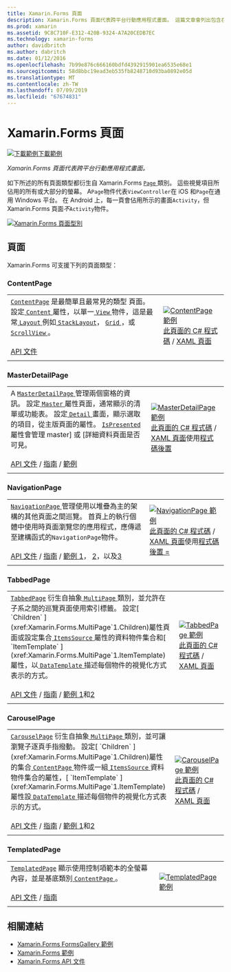 ```yaml
---
title: Xamarin.Forms 頁面
description: Xamarin.Forms 頁面代表跨平台行動應用程式畫面。 這篇文章會列出包含在 Xamarin.Forms 中的頁面。
ms.prod: xamarin
ms.assetid: 9C8C710F-E312-420B-9324-A7A20CEDB7EC
ms.technology: xamarin-forms
author: davidbritch
ms.author: dabritch
ms.date: 01/12/2016
ms.openlocfilehash: 7b99e876c666160bdfd4392915901ea6535e68e1
ms.sourcegitcommit: 58d8bbc19ead3eb535fb8248710d93ba0892e05d
ms.translationtype: MT
ms.contentlocale: zh-TW
ms.lasthandoff: 07/09/2019
ms.locfileid: "67674831"
---
```

# <a name="xamarinforms-pages"></a>Xamarin.Forms 頁面

[![下載範例](~/media/shared/download.png)下載範例](https://developer.xamarin.com/samples/FormsGallery/)

_Xamarin.Forms 頁面代表跨平台行動應用程式畫面。_

如下所述的所有頁面類型都衍生自 Xamarin.Forms [ `Page` ](xref:Xamarin.Forms.Page)類別。 這些視覺項目所佔用的所有或大部分的螢幕。 A`Page`物件代表`ViewController`在 iOS 和`Page`在通用 Windows 平台。 在 Android 上，每一頁會佔用所示的畫面`Activity`，但 Xamarin.Forms 頁面*不*`Activity`物件。

[![](pages-images/pages-sml.png "Xamarin.Forms 頁面型別")](pages-images/pages.png#lightbox "Xamarin.Forms 頁面類型")

## <a name="pages"></a>頁面

Xamarin.Forms 可支援下列的頁面類型：

<a name="contentPage" />

### <a name="contentpage"></a>ContentPage

|     |     |
| --- | --- |
| [`ContentPage`](xref:Xamarin.Forms.ContentPage) 是最簡單且最常見的類型 頁面。 設定[ `Content` ](xref:Xamarin.Forms.ContentPage.Content)屬性，以單一[ `View` ](views.md)物件，這是最常[ `Layout` ](layouts.md)例如[ `StackLayout`](layouts.md#stackLayout)， [ `Grid` ](layouts.md#grid)，或[ `ScrollView` ](layouts.md#scrollView)。<br /><br />[API 文件](xref:Xamarin.Forms.ContentPage) | [![ContentPage 範例](pages-images/ContentPage.png "ContentPage 範例")](pages-images/ContentPage-Large.png#lightbox "ContentPage 範例")<br />[此頁面的 C# 程式碼](https://github.com/xamarin/xamarin-forms-samples/blob/master/FormsGallery/FormsGallery/FormsGallery/CodeExamples/ContentPageDemoPage.cs) / [XAML 頁面](https://github.com/xamarin/xamarin-forms-samples/blob/master/FormsGallery/FormsGallery/FormsGallery/XamlExamples/ContentPageDemoPage.xaml) |
|     |     |

### <a name="masterdetailpage"></a>MasterDetailPage

|     |     |
| --- | --- |
| A [ `MasterDetailPage` ](xref:Xamarin.Forms.MasterDetailPage)管理兩個窗格的資訊。 設定[ `Master` ](xref:Xamarin.Forms.MasterDetailPage.Master)屬性頁面，通常顯示的清單或功能表。 設定[ `Detail` ](xref:Xamarin.Forms.MasterDetailPage.Detail)畫面，顯示選取的項目，從主版頁面的屬性。 [ `IsPresented` ](xref:Xamarin.Forms.MasterDetailPage.IsPresented)屬性會管理 master] 或 [詳細資料頁面是否可見。<br /><br />[API 文件](xref:Xamarin.Forms.MasterDetailPage) / [指南](~/xamarin-forms/app-fundamentals/navigation/master-detail-page.md) / [範例](https://developer.xamarin.com/samples/xamarin-forms/Navigation/MasterDetailPage/) | [![MasterDetailPage 範例](pages-images/MasterDetailPage.png "MasterDetailPage 範例")](pages-images/MasterDetailPage-Large.png#lightbox "MasterDetailPage 範例")<br />[此頁面的 C# 程式碼](https://github.com/xamarin/xamarin-forms-samples/blob/master/FormsGallery/FormsGallery/FormsGallery/CodeExamples/MasterDetailPageDemoPage.cs) / [XAML 頁面](https://github.com/xamarin/xamarin-forms-samples/blob/master/FormsGallery/FormsGallery/FormsGallery/XamlExamples/MasterDetailPageDemoPage.xaml)使用[程式碼後置](https://github.com/xamarin/xamarin-forms-samples/blob/master/FormsGallery/FormsGallery/FormsGallery/XamlExamples/MasterDetailPageDemoPage.xaml.cs) |
|     |     |

### <a name="navigationpage"></a>NavigationPage

|     |     |
| --- | --- |
| [ `NavigationPage` ](xref:Xamarin.Forms.NavigationPage)管理使用以堆疊為主的架構的其他頁面之間巡覽。 首頁上的執行個體中使用時頁面瀏覽您的應用程式，應傳遞至建構函式的`NavigationPage`物件。<br /><br />[API 文件](xref:Xamarin.Forms.NavigationPage) / [指南](~/xamarin-forms/app-fundamentals/navigation/hierarchical.md) / [範例 1](https://developer.xamarin.com/samples/xamarin-forms/Navigation/Hierarchical/)， [2](https://developer.xamarin.com/samples/xamarin-forms/Navigation/PassingData/)，以及[3](https://developer.xamarin.com/samples/xamarin-forms/Navigation/LoginFlow/)  | [![NavigationPage 範例](pages-images/NavigationPage.png "NavigationPage 範例")](pages-images/NavigationPage-Large.png#lightbox "NavigationPage 範例")<br />[此頁面的 C# 程式碼](https://github.com/xamarin/xamarin-forms-samples/blob/master/FormsGallery/FormsGallery/FormsGallery/CodeExamples/NavigationPageDemoPage.cs) / [XAML 頁面](https://github.com/xamarin/xamarin-forms-samples/blob/master/FormsGallery/FormsGallery/FormsGallery/XamlExamples/NavigationPageDemoPage.xaml)使用[程式碼後置 =](https://github.com/xamarin/xamarin-forms-samples/blob/master/FormsGallery/FormsGallery/FormsGallery/XamlExamples/NavigationPageDemoPage.xaml.cs) |
|     |     |

### <a name="tabbedpage"></a>TabbedPage

|     |     |
| --- | --- |
| [`TabbedPage`](xref:Xamarin.Forms.TabbedPage) 衍生自抽象[ `MultiPage` ](xref:Xamarin.Forms.MultiPage`1)類別，並允許在子系之間的巡覽頁面使用索引標籤。 設定[ `Children` ](xref:Xamarin.Forms.MultiPage`1.Children)屬性頁面或設定集合[ `ItemsSource` ](xref:Xamarin.Forms.MultiPage`1.ItemsSource)屬性的資料物件集合和[ `ItemTemplate` ](xref:Xamarin.Forms.MultiPage`1.ItemTemplate)屬性，以[ `DataTemplate` ](xref:Xamarin.Forms.DataTemplate)描述每個物件的視覺化方式表示的方式。<br /><br />[API 文件](xref:Xamarin.Forms.TabbedPage) / [指南](~/xamarin-forms/app-fundamentals/navigation/tabbed-page.md) / [範例 1](https://developer.xamarin.com/samples/xamarin-forms/Navigation/TabbedPage/)和[2](https://developer.xamarin.com/samples/xamarin-forms/Navigation/TabbedPageWithNavigationPage) | [![TabbedPage 範例](pages-images/TabbedPage.png "TabbedPage 範例")](pages-images/TabbedPage-Large.png#lightbox "TabbedPage 範例")<br />[此頁面的 C# 程式碼](https://github.com/xamarin/xamarin-forms-samples/blob/master/FormsGallery/FormsGallery/FormsGallery/CodeExamples/TabbedPageDemoPage.cs) / [XAML 頁面](https://github.com/xamarin/xamarin-forms-samples/blob/master/FormsGallery/FormsGallery/FormsGallery/XamlExamples/TabbedPageDemoPage.xaml) |
|     |     |

### <a name="carouselpage"></a>CarouselPage

|     |     |
| --- | --- |
| [`CarouselPage`](xref:Xamarin.Forms.CarouselPage) 衍生自抽象[ `MultiPage` ](xref:Xamarin.Forms.MultiPage`1)類別，並可讓瀏覽子逐頁手指撥動。 設定[ `Children` ](xref:Xamarin.Forms.MultiPage`1.Children)屬性的集合[ `ContentPage` ](#contentPage)物件或一組[ `ItemsSource` ](xref:Xamarin.Forms.MultiPage`1.ItemsSource)資料物件集合的屬性，[ `ItemTemplate` ](xref:Xamarin.Forms.MultiPage`1.ItemTemplate)屬性設[ `DataTemplate` ](xref:Xamarin.Forms.DataTemplate)描述每個物件的視覺化方式表示的方式。<br /><br />[API 文件](xref:Xamarin.Forms.CarouselPage) / [指南](~/xamarin-forms/app-fundamentals/navigation/carousel-page.md) / [範例 1](https://developer.xamarin.com/samples/xamarin-forms/Navigation/CarouselPage/)和[2](https://developer.xamarin.com/samples/xamarin-forms/Navigation/CarouselPageTemplate/) | [![CarouselPage 範例](pages-images/CarouselPage.png "CarouselPage 範例")](pages-images/CarouselPage-Large.png#lightbox "CarouselPage 範例")<br />[此頁面的 C# 程式碼](https://github.com/xamarin/xamarin-forms-samples/blob/master/FormsGallery/FormsGallery/FormsGallery/CodeExamples/CarouselPageDemoPage.cs) / [XAML 頁面](https://github.com/xamarin/xamarin-forms-samples/blob/master/FormsGallery/FormsGallery/FormsGallery/XamlExamples/CarouselPageDemoPage.xaml) |
|     |     |

### <a name="templatedpage"></a>TemplatedPage

|     |     |
| --- | --- |
| [`TemplatedPage`](xref:Xamarin.Forms.TemplatedPage) 顯示使用控制項範本的全螢幕內容，並是基底類別[ `ContentPage` ](#contentPage)。<br /><br />[API 文件](xref:Xamarin.Forms.TemplatedPage) / [指南](~/xamarin-forms/app-fundamentals/templates/control-templates/index.md) | [![TemplatedPage 範例](pages-images/TemplatedPage.png "TemplatedPage 範例")](pages-images/TemplatedPage.png "TemplatedPage 範例") |
|     |     |

## <a name="related-links"></a>相關連結

- [Xamarin.Forms FormsGallery 範例](https://developer.xamarin.com/samples/xamarin-forms/FormsGallery/)
- [Xamarin.Forms 範例](https://developer.xamarin.com/samples/xamarin-forms/all/)
- [Xamarin.Forms API 文件](https://docs.microsoft.com/dotnet/api/xamarin.forms?view=xamarin-forms)
